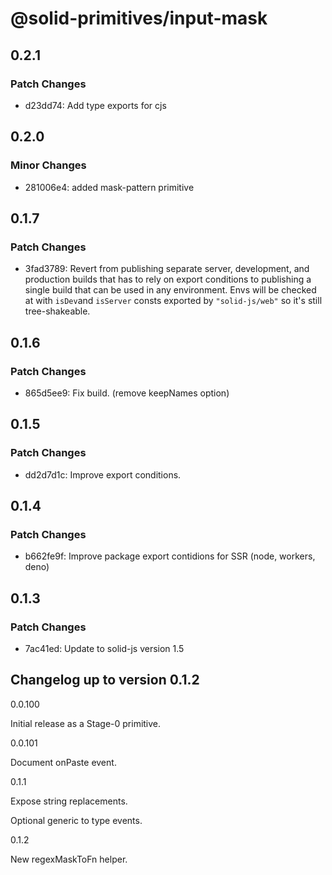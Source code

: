 # @solid-primitives/input-mask

## 0.2.1

### Patch Changes

- d23dd74: Add type exports for cjs

## 0.2.0

### Minor Changes

- 281006e4: added mask-pattern primitive

## 0.1.7

### Patch Changes

- 3fad3789: Revert from publishing separate server, development, and production builds that has to rely on export conditions
  to publishing a single build that can be used in any environment.
  Envs will be checked at with `isDev`and `isServer` consts exported by `"solid-js/web"` so it's still tree-shakeable.

## 0.1.6

### Patch Changes

- 865d5ee9: Fix build. (remove keepNames option)

## 0.1.5

### Patch Changes

- dd2d7d1c: Improve export conditions.

## 0.1.4

### Patch Changes

- b662fe9f: Improve package export contidions for SSR (node, workers, deno)

## 0.1.3

### Patch Changes

- 7ac41ed: Update to solid-js version 1.5

## Changelog up to version 0.1.2

0.0.100

Initial release as a Stage-0 primitive.

0.0.101

Document onPaste event.

0.1.1

Expose string replacements.

Optional generic to type events.

0.1.2

New regexMaskToFn helper.
